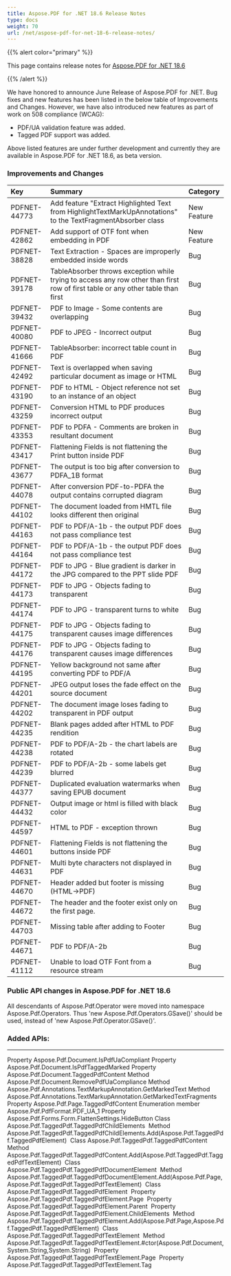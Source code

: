 ```yaml
---
title: Aspose.PDF for .NET 18.6 Release Notes
type: docs
weight: 70
url: /net/aspose-pdf-for-net-18-6-release-notes/
---
```


{{% alert color="primary" %}} 

This page contains release notes for [Aspose.PDF for .NET 18.6](https://www.nuget.org/packages/Aspose.Pdf/18.6.0)

{{% /alert %}} 

We have honored to announce June Release of Aspose.PDF for .NET. Bug fixes and new features has been listed in the below table of Improvements and Changes. However, we have also introduced new features as part of work on 508 compliance (WCAG):

- PDF/UA validation feature was added.
- Tagged PDF support was added.

Above listed features are under further development and currently they are available in Aspose.PDF for .NET 18.6, as beta version.
### **Improvements and Changes**

|**Key**|**Summary**|**Category**|
| :- | :- | :- |
|PDFNET-44773|Add feature "Extract Highlighted Text from HighlightTextMarkUpAnnotations" to the TextFragmentAbsorber class|New Feature|
|PDFNET-42862|Add support of OTF font when embedding in PDF|New Feature|
|PDFNET-38828|Text Extraction - Spaces are improperly embedded inside words|Bug|
|PDFNET-39178|TableAbsorber throws exception while trying to access any row other than first row of first table or any other table than first|Bug|
|PDFNET-39432|PDF to Image - Some contents are overlapping|Bug|
|PDFNET-40080|PDF to JPEG - Incorrect output|Bug|
|PDFNET-41666|TableAbsorber: incorrect table count in PDF|Bug|
|PDFNET-42492|Text is overlapped when saving particular document as image or HTML|Bug|
|PDFNET-43190|PDF to HTML - Object reference not set to an instance of an object|Bug|
|PDFNET-43259|Conversion HTML to PDF produces incorrect output |Bug|
|PDFNET-43353|PDF to PDFA - Comments are broken in resultant document|Bug|
|PDFNET-43417|Flattening Fields is not flattening the Print button inside PDF|Bug|
|PDFNET-43677|The output is too big after conversion to PDFA_1B format|Bug|
|PDFNET-44078|After conversion PDF-to-PDFA the output contains corrupted diagram|Bug|
|PDFNET-44102|The document loaded from HMTL file looks different then original|Bug|
|PDFNET-44163|PDF to PDF/A-1b - the output PDF does not pass compliance test |Bug|
|PDFNET-44164|PDF to PDF/A-1b - the output PDF does not pass compliance test|Bug|
|PDFNET-44172|PDF to JPG - Blue gradient is darker in the JPG compared to the PPT slide PDF|Bug|
|PDFNET-44173|PDF to JPG - Objects fading to transparent|Bug|
|PDFNET-44174|PDF to JPG - transparent turns to white|Bug|
|PDFNET-44175|PDF to JPG - Objects fading to transparent causes image differences|Bug|
|PDFNET-44176|PDF to JPG - Objects fading to transparent causes image differences|Bug|
|PDFNET-44195|Yellow background not same after converting PDF to PDF/A |Bug|
|PDFNET-44201|JPEG output loses the fade effect on the source document|Bug|
|PDFNET-44202|The document image loses fading to transparent in PDF output|Bug|
|PDFNET-44235|Blank pages added after HTML to PDF rendition|Bug|
|PDFNET-44238|PDF to PDF/A-2b - the chart labels are rotated|Bug|
|PDFNET-44239|PDF to PDF/A-2b - some labels get blurred|Bug|
|PDFNET-44377|Duplicated evaluation watermarks when saving EPUB document|Bug|
|PDFNET-44432|Output image or html is filled with black color |Bug|
|PDFNET-44597|HTML to PDF - exception thrown|Bug|
|PDFNET-44601|Flattening Fields is not flattening the buttons inside PDF|Bug|
|PDFNET-44631|Multi byte characters not displayed in PDF|Bug|
|PDFNET-44670|Header added but footer is missing (HTML->PDF) |Bug|
|PDFNET-44672|The header and the footer exist only on the first page. |Bug|
|PDFNET-44703|Missing table after adding to Footer|Bug|
|PDFNET-44671|PDF to PDF/A-2b|Bug|
|PDFNET-41112|Unable to load OTF Font from a resource stream|Bug|
### **Public API changes in Aspose.PDF for .NET 18.6**
All descendants of Aspose.Pdf.Operator were moved into namespace Aspose.Pdf.Operators. Thus 'new Aspose.Pdf.Operators.GSave()' should be used, instead of 'new Aspose.Pdf.Operator.GSave()'.
### **Added APIs:**
-----
Property Aspose.Pdf.Document.IsPdfUaCompliant
Property Aspose.Pdf.Document.IsPdfTaggedMarked
Property Aspose.Pdf.Document.TaggedPdfContent
Method Aspose.Pdf.Document.RemovePdfUaCompliance
Method Aspose.Pdf.Annotations.TextMarkupAnnotation.GetMarkedText
Method Aspose.Pdf.Annotations.TextMarkupAnnotation.GetMarkedTextFragments
Property Aspose.Pdf.Page.TaggedPdfContent
Enumeration member Aspose.Pdf.PdfFormat.PDF_UA_1
Property Aspose.Pdf.Forms.Form.FlattenSettings.HideButton
Class Aspose.Pdf.TaggedPdf.TaggedPdfChildElements 
Method Aspose.Pdf.TaggedPdf.TaggedPdfChildElements.Add(Aspose.Pdf.TaggedPdf.TaggedPdfElement) 
Class Aspose.Pdf.TaggedPdf.TaggedPdfContent 
Method Aspose.Pdf.TaggedPdf.TaggedPdfContent.Add(Aspose.Pdf.TaggedPdf.TaggedPdfTextElement) 
Class Aspose.Pdf.TaggedPdf.TaggedPdfDocumentElement 
Method Aspose.Pdf.TaggedPdf.TaggedPdfDocumentElement.Add(Aspose.Pdf.Page,Aspose.Pdf.TaggedPdf.TaggedPdfTextElement) 
Class Aspose.Pdf.TaggedPdf.TaggedPdfElement 
Property Aspose.Pdf.TaggedPdf.TaggedPdfElement.Page 
Property Aspose.Pdf.TaggedPdf.TaggedPdfElement.Parent 
Property Aspose.Pdf.TaggedPdf.TaggedPdfElement.ChildElements 
Method Aspose.Pdf.TaggedPdf.TaggedPdfElement.Add(Aspose.Pdf.Page,Aspose.Pdf.TaggedPdf.TaggedPdfElement) 
Class Aspose.Pdf.TaggedPdf.TaggedPdfTextElement 
Method Aspose.Pdf.TaggedPdf.TaggedPdfTextElement.#ctor(Aspose.Pdf.Document,System.String,System.String) 
Property Aspose.Pdf.TaggedPdf.TaggedPdfTextElement.Page 
Property Aspose.Pdf.TaggedPdf.TaggedPdfTextElement.Tag
